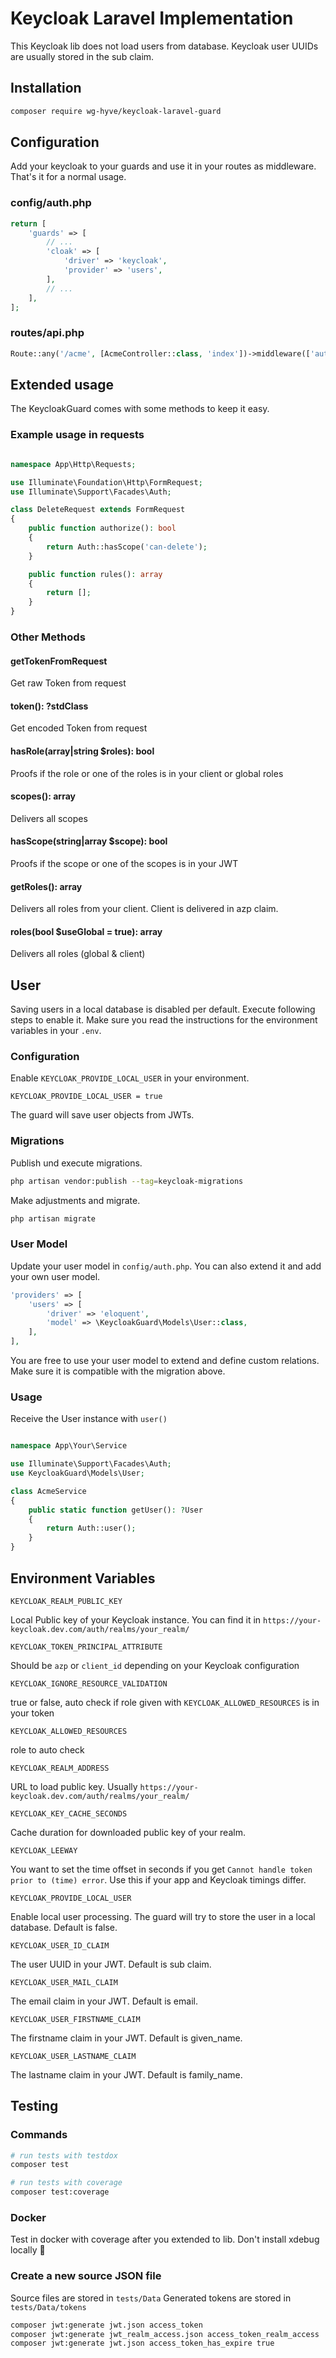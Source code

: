 # Keycloak Laravel Implementation
This Keycloak lib does not load users from database.
Keycloak user UUIDs are usually stored in the sub claim.

## Installation
```bash
composer require wg-hyve/keycloak-laravel-guard
```

## Configuration
Add your keycloak to your guards and use it in your routes as middleware. That's it for a normal usage.
### config/auth.php
```php
return [
    'guards' => [
        // ...
        'cloak' => [
            'driver' => 'keycloak',
            'provider' => 'users',
        ],
        // ...
    ],
];
```

### routes/api.php
```php
Route::any('/acme', [AcmeController::class, 'index'])->middleware(['auth:cloak']);
```

## Extended usage
The KeycloakGuard comes with some methods to keep it easy.

### Example usage in requests
```php

namespace App\Http\Requests;

use Illuminate\Foundation\Http\FormRequest;
use Illuminate\Support\Facades\Auth;

class DeleteRequest extends FormRequest
{
    public function authorize(): bool
    {
        return Auth::hasScope('can-delete');
    }

    public function rules(): array
    {
        return [];
    }
}
```

### Other Methods

#### getTokenFromRequest
Get raw Token from request
#### token(): ?stdClass
Get encoded Token from request
#### hasRole(array|string $roles): bool
Proofs if the role or one of the roles is in your client or global roles
#### scopes(): array
Delivers all scopes
#### hasScope(string|array $scope): bool
Proofs if the scope or one of the scopes is in your JWT
#### getRoles(): array
Delivers all roles from your client. Client is delivered in azp claim.
#### roles(bool $useGlobal = true): array
Delivers all roles (global & client)

## User
Saving users in a local database is disabled per default. Execute following steps to enable it.
Make sure you read the instructions for the environment variables in your `.env`.

### Configuration
Enable `KEYCLOAK_PROVIDE_LOCAL_USER` in your environment.
```
KEYCLOAK_PROVIDE_LOCAL_USER = true
```
The guard will save user objects from JWTs.

### Migrations
Publish und execute migrations.
```bash
php artisan vendor:publish --tag=keycloak-migrations
```
Make adjustments and migrate.
```bash
php artisan migrate
```

### User Model
Update your user model in `config/auth.php`. You can also extend it and add your own user model.
```php
'providers' => [
    'users' => [
        'driver' => 'eloquent',
        'model' => \KeycloakGuard\Models\User::class,
    ],
],
```
You are free to use your user model to extend and define custom relations. Make sure it is compatible with the migration above.

### Usage
Receive the User instance with `user()`
```php

namespace App\Your\Service

use Illuminate\Support\Facades\Auth;
use KeycloakGuard\Models\User;

class AcmeService
{
    public static function getUser(): ?User
    {
        return Auth::user();
    }
}
```


## Environment Variables
```
KEYCLOAK_REALM_PUBLIC_KEY
```
Local Public key of your Keycloak instance. You can find it in `https://your-keycloak.dev.com/auth/realms/your_realm/`

```
KEYCLOAK_TOKEN_PRINCIPAL_ATTRIBUTE
```
Should be `azp` or `client_id` depending on your Keycloak configuration

```
KEYCLOAK_IGNORE_RESOURCE_VALIDATION
```
true or false, auto check if role given with ```KEYCLOAK_ALLOWED_RESOURCES``` is in your token

```
KEYCLOAK_ALLOWED_RESOURCES
```
role to auto check

```
KEYCLOAK_REALM_ADDRESS
```
URL to load public key. Usually `https://your-keycloak.dev.com/auth/realms/your_realm/`

```
KEYCLOAK_KEY_CACHE_SECONDS
```

Cache duration for downloaded public key of your realm.

```
KEYCLOAK_LEEWAY
```
You want to set the time offset in seconds if you get `Cannot handle token prior to (time) error`. Use this if your app and Keycloak timings differ. 

```
KEYCLOAK_PROVIDE_LOCAL_USER
```

Enable local user processing. The guard will try to store the user in a local database. Default is false.

```
KEYCLOAK_USER_ID_CLAIM
```

The user UUID in your JWT. Default is sub claim.

```
KEYCLOAK_USER_MAIL_CLAIM
```

The email claim in your JWT. Default is email.

```
KEYCLOAK_USER_FIRSTNAME_CLAIM
```

The firstname claim in your JWT. Default is given_name.

```
KEYCLOAK_USER_LASTNAME_CLAIM
```

The lastname claim in your JWT. Default is family_name.


## Testing

### Commands
```bash
# run tests with testdox
composer test

# run tests with coverage
composer test:coverage
```

### Docker
Test in docker with coverage after you extended to lib. Don't install xdebug locally 🐌

### Create a new source JSON file
Source files are stored in `tests/Data`
Generated tokens are stored in `tests/Data/tokens`

```bash
composer jwt:generate jwt.json access_token
composer jwt:generate jwt_realm_access.json access_token_realm_access
composer jwt:generate jwt.json access_token_has_expire true
```
